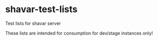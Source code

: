 # shavar-test-lists
Test lists for shavar server

These lists are intended for consumption for dev/stage instances only!
